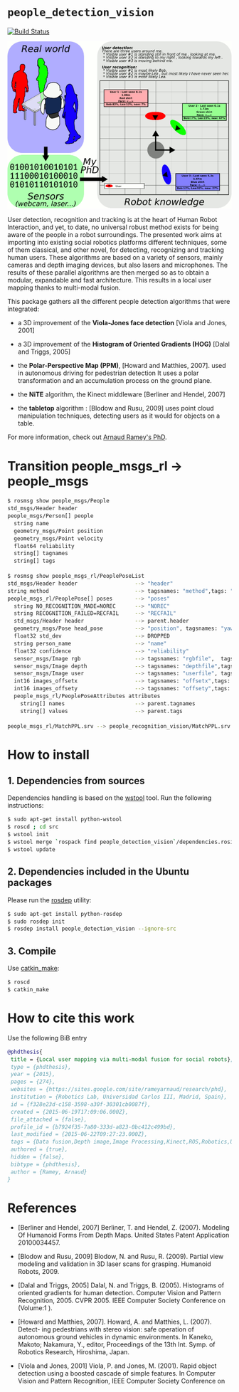 # `people_detection_vision`

[![Build Status](https://travis-ci.org/UC3MSocialRobots/people_detection_vision.svg)](https://travis-ci.org/UC3MSocialRobots/people_detection_vision)

![foo](doc/divulgacion.png)

User detection, recognition and tracking is at the heart of Human Robot
Interaction, and yet, to date, no universal robust method exists for being
aware of the people in a robot surroundings. The presented work aims at
importing into existing social robotics platforms different techniques, some
of them classical, and other novel, for detecting, recognizing and tracking
human users. These algorithms are based on a variety of sensors, mainly
cameras and depth imaging devices, but also lasers and microphones. The
results of these parallel algorithms are then merged so as to obtain a
modular, expandable and fast architecture. This results in a local user
mapping thanks to multi-modal fusion.

This package gathers all the different people detection algorithms that were integrated:

* a 3D improvement of the **Viola-Jones face detection**
[Viola and Jones, 2001]

* a 3D improvement of the **Histogram of Oriented Gradients (HOG)**
[Dalal and Triggs, 2005]

* the **Polar-Perspective Map (PPM)**,
[Howard and Matthies, 2007].
used in autonomous driving for
pedestrian detection
It uses a polar transformation and an accumulation process on the ground plane.

* the **NiTE** algorithm, the Kinect middleware
[Berliner and Hendel, 2007]

* the **tabletop** algorithm :
[Blodow and Rusu, 2009]
uses point cloud manipulation techniques, detecting users as
it would for objects on a table.

For more information, check out
[Arnaud Ramey's PhD](https://sites.google.com/site/rameyarnaud/research/phd).

Transition people_msgs_rl -> people_msgs
========================================

```bash
$ rosmsg show people_msgs/People
std_msgs/Header header
people_msgs/Person[] people
  string name
  geometry_msgs/Point position
  geometry_msgs/Point velocity
  float64 reliability
  string[] tagnames
  string[] tags

$ rosmsg show people_msgs_rl/PeoplePoseList
std_msgs/Header header                  --> "header"
string method                           --> tagsnames: "method",tags: "XXX"
people_msgs_rl/PeoplePose[] poses       --> "poses"
  string NO_RECOGNITION_MADE=NOREC      --> "NOREC"
  string RECOGNITION_FAILED=RECFAIL     --> "RECFAIL"
  std_msgs/Header header                --> parent.header
  geometry_msgs/Pose head_pose          --> "position", tagsnames: "yaw",tags: "123"
  float32 std_dev                       --> DROPPED
  string person_name                    --> "name"
  float32 confidence                    --> "reliability"
  sensor_msgs/Image rgb                 --> tagsnames: "rgbfile",  tags: "/tmp/XXX.png"
  sensor_msgs/Image depth               --> tagsnames: "depthfile",tags: "/tmp/XXX.png"
  sensor_msgs/Image user                --> tagsnames: "userfile", tags: "/tmp/XXX.png"
  int16 images_offsetx                  --> tagsnames: "offsetx",tags: "123"
  int16 images_offsety                  --> tagsnames: "offsety",tags: "123"
  people_msgs_rl/PeoplePoseAttributes attributes
    string[] names                      --> parent.tagnames
    string[] values                     --> parent.tags

people_msgs_rl/MatchPPL.srv --> people_recognition_vision/MatchPPL.srv
```

How to install
==============

## 1. Dependencies from sources

Dependencies handling is based on the [wstool](http://wiki.ros.org/wstool) tool.
Run the following instructions:

```bash
$ sudo apt-get install python-wstool
$ roscd ; cd src
$ wstool init
$ wstool merge `rospack find people_detection_vision`/dependencies.rosinstall
$ wstool update
```

## 2. Dependencies included in the Ubuntu packages

Please run the [rosdep](http://docs.ros.org/independent/api/rosdep/html/) utility:

```bash
$ sudo apt-get install python-rosdep
$ sudo rosdep init
$ rosdep install people_detection_vision --ignore-src
```

## 3. Compile

Use [catkin_make](http://wiki.ros.org/catkin/commands/catkin_make):

```bash
$ roscd
$ catkin_make
```


How to cite this work
=====================

Use the following BiB entry

```bib
@phdthesis{
 title = {Local user mapping via multi-modal fusion for social robots},
 type = {phdthesis},
 year = {2015},
 pages = {274},
 websites = {https://sites.google.com/site/rameyarnaud/research/phd},
 institution = {Robotics Lab, Universidad Carlos III, Madrid, Spain},
 id = {f328e23d-c158-3598-a30f-30301cb0087f},
 created = {2015-06-19T17:09:06.000Z},
 file_attached = {false},
 profile_id = {b7924f35-7a80-333d-a823-0bc412c499bd},
 last_modified = {2015-06-22T09:27:23.000Z},
 tags = {Data fusion,Depth image,Image Processing,Kinect,ROS,Robotics,User Awareness},
 authored = {true},
 hidden = {false},
 bibtype = {phdthesis},
 author = {Ramey, Arnaud}
}
```

References
==========

* [Berliner and Hendel, 2007]
Berliner, T. and Hendel, Z. (2007). Modeling Of Humanoid Forms From Depth
Maps. United States Patent Application 20100034457.

* [Blodow and Rusu, 2009]
Blodow, N. and Rusu, R. (2009). Partial view modeling and validation in 3D
laser scans for grasping. Humanoid Robots, 2009.

* [Dalal and Triggs, 2005]
Dalal, N. and Triggs, B. (2005). Histograms of
oriented gradients for human detection. Computer Vision and Pattern
Recognition, 2005. CVPR 2005. IEEE Computer Society Conference on
(Volume:1 ).

* [Howard and Matthies, 2007].
Howard, A. and Matthies, L. (2007). Detect- ing pedestrians with stereo
vision: safe operation of autonomous ground vehicles in dynamic
environments. In Kaneko, Makoto; Nakamura, Y., editor, Proceedings of the
13th Int. Symp. of Robotics Research, Hiroshima, Japan.

* [Viola and Jones, 2001]
Viola, P. and Jones, M. (2001). Rapid object detection using a boosted
cascade of simple features. In Computer Vision and Pattern Recognition, IEEE
Computer Society Conference on
